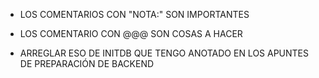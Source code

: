 - LOS COMENTARIOS CON "NOTA:" SON IMPORTANTES
- LOS COMENTARIO CON @@@ SON COSAS A HACER

- ARREGLAR ESO DE INITDB QUE TENGO ANOTADO EN LOS APUNTES DE PREPARACIÓN DE BACKEND
